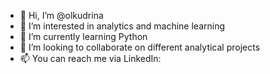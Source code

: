 - 👋 Hi, I’m @olkudrina
- 👀 I’m interested in analytics and machine learning
- 🌱 I’m currently learning Python
- 💞️ I’m looking to collaborate on different analytical projects
- 📫 You can reach me via LinkedIn: 

<!---
olkudrina/olkudrina is a ✨ special ✨ repository because its `README.md` (this file) appears on your GitHub profile.
You can click the Preview link to take a look at your changes.
--->
